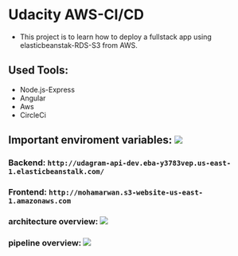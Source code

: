 # Udacity AWS-CI/CD

- This project is to learn how to deploy a fullstack app using elasticbeanstak-RDS-S3 from AWS.

## Used Tools:

- Node.js-Express
- Angular
- Aws
- CircleCi

## Important enviroment variables: <img src="https://github.com/mohammed-hossam/deploy-project/tree/main/documentation/env.PNG">

### Backend: `http://udagram-api-dev.eba-y3783vep.us-east-1.elasticbeanstalk.com/`

### Frontend: `http://mohamarwan.s3-website-us-east-1.amazonaws.com`

### architecture overview: <img src="https://github.com/mohammed-hossam/deploy-project/tree/main/documentation/aws.PNG">

### pipeline overview: <img src="https://github.com/mohammed-hossam/deploy-project/tree/main/documentation/pipeline.PNG">
